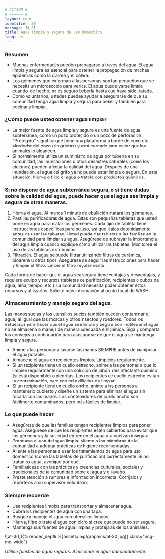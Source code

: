 ```yaml
---
# ACTION #
# ====== #
layout: card
identifier: 30
message: [4,5]
title: Agua limpia y segura de uso doméstico
lang: es
---
```


### Resumen

- Muchas enfermedades pueden propagarse a través del agua. El agua limpia y segura es esencial para detener la propagación de muchas epidemias como la diarrea y el cólera.
- Los gérmenes que enferman a las personas son tan pequeños que se necesita un microscopio para verlos. El agua puede verse limpia cuando, de hecho, no es seguro beberla hasta que haya sido tratada.
- Como voluntarios, ustedes pueden ayudar a asegurarse de que su comunidad tenga agua limpia y segura para beber y también para cocinar y limpiar.

### ¿Cómo puede usted obtener agua limpia?

- La mejor fuente de agua limpia y segura es una fuente de agua subterránea, como un pozo protegido o un pozo de perforación. "Protegido" significa que tiene una plataforma o borde de concreto alrededor del pozo (sin grietas) y está cercado para evitar que los animales lo alcancen.
- Si normalmente utiliza un suministro de agua por tubería en su comunidad, las inundaciones u otros desastres naturales (como los ciclones) pueden afectar la calidad del agua. Después de una inundación, el agua del grifo ya no puede estar limpia o segura. En esta situación, hierva o filtre el agua o trátela con productos químicos.

### Si no dispone de agua subterránea segura, o si tiene dudas sobre la calidad del agua, puede hacer que el agua sea limpia y segura de otras maneras.

1. Hierva el agua. Al menos 1 minuto de ebullición matará los gérmenes.
2. Pastillas purificadoras de agua. Estas son pequeñas tabletas que usted pone en agua para matar los gérmenes. Cada tipo de tableta tiene instrucciones específicas para su uso, así que léalas detenidamente antes de usar las tabletas. Usted puede dar tabletas a las familias en la comunidad para limpiar su agua. Asegúrese de subrayar la importancia del agua limpia cuando explique cómo utilizar las tabletas. Monitoree el uso de las tabletas distribuidas.
3. Filtración. El agua se puede filtrar utilizando filtros de cerámica, bioarena u otros tipos. Asegúrese de seguir las instrucciones para hacer y limpiar el filtro. Limpie el filtro regularmente.

Cada forma de hacer que el agua sea segura tiene ventajas y desventajas, y requiere equipo y recursos (tabletas de purificación, recipientes o cubos de agua, leña, tiempo, etc.). La comunidad necesita poder obtener estos recursos y utilizarlos. Solicite más información al punto focal de WASH.

### Almacenamiento y manejo seguro del agua.

Las manos sucias y los utensilios sucios también pueden contaminar el agua, al igual que las moscas y otros insectos y roedores. Todos los esfuerzos para hacer que el agua sea limpia y segura son inútiles si el agua no se almacena o maneja de manera adecuada e higiénica. Siga y comparta los consejos a continuación para asegurarse de que el agua se mantenga limpia y segura.
- Anime a las personas a lavarse las manos SIEMPRE antes de manipular el agua potable.
- Almacene el agua en recipientes limpios. Límpielos regularmente.
- Si un recipiente tiene un cuello estrecho, anime a las personas a que lo limpien regularmente con una solución de jabón, desinfectante químico (si está disponible) o piedritas. Los recipientes de cuello estrecho evitan la contaminación, pero son más difíciles de limpiar.
- Si un recipiente tiene un cuello ancho, anime a las personas a mantenerlo cubierto y diseñe un sistema para eliminar el agua sin tocarla con las manos. Los contenedores de cuello ancho son fácilmente contaminados, pero más fáciles de limpiar.

### Lo que puede hacer

- Asegúrese de que las familias tengan recipientes limpios para poner agua. Asegúrese de que los recipientes estén cubiertos para evitar que los gérmenes y la suciedad entren en el agua y la vuelvan insegura.
- Promueva el uso del agua limpia. Aliente a los miembros de la comunidad a adoptar prácticas de higiene recomendadas.
- Aliente a las personas a usar los tratamientos de agua para uso doméstico (como las tabletas de purificación) correctamente. Si no tratan su agua, averigüe por qué.
- Familiarícese con las prácticas y creencias culturales, sociales y tradicionales de la comunidad sobre el agua y el lavado.
- Preste atención a rumores e información incorrecta. Corríjalos y repórtelos a su supervisor voluntario.

### Siempre recuerde

- Use recipientes limpios para transportar y almacenar agua.
- Cubra los recipientes de agua con una tapa.
- Busque y maneje el agua con utensilios limpios.
- Hierva, filtre o trate el agua con cloro si cree que puede no ser segura.
- Mantenga sus fuentes de agua limpias y protéjalas de los animales.

![at-30]({% render_depth %}assets/img/graphics/at-30.jpg){:class="img-md-wide"}

*Utilice fuentes de agua seguras. Almacenar el agua adecuadamente.*
